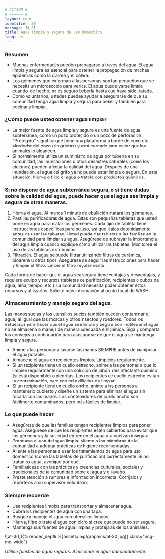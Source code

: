 ```yaml
---
# ACTION #
# ====== #
layout: card
identifier: 30
message: [4,5]
title: Agua limpia y segura de uso doméstico
lang: es
---
```


### Resumen

- Muchas enfermedades pueden propagarse a través del agua. El agua limpia y segura es esencial para detener la propagación de muchas epidemias como la diarrea y el cólera.
- Los gérmenes que enferman a las personas son tan pequeños que se necesita un microscopio para verlos. El agua puede verse limpia cuando, de hecho, no es seguro beberla hasta que haya sido tratada.
- Como voluntarios, ustedes pueden ayudar a asegurarse de que su comunidad tenga agua limpia y segura para beber y también para cocinar y limpiar.

### ¿Cómo puede usted obtener agua limpia?

- La mejor fuente de agua limpia y segura es una fuente de agua subterránea, como un pozo protegido o un pozo de perforación. "Protegido" significa que tiene una plataforma o borde de concreto alrededor del pozo (sin grietas) y está cercado para evitar que los animales lo alcancen.
- Si normalmente utiliza un suministro de agua por tubería en su comunidad, las inundaciones u otros desastres naturales (como los ciclones) pueden afectar la calidad del agua. Después de una inundación, el agua del grifo ya no puede estar limpia o segura. En esta situación, hierva o filtre el agua o trátela con productos químicos.

### Si no dispone de agua subterránea segura, o si tiene dudas sobre la calidad del agua, puede hacer que el agua sea limpia y segura de otras maneras.

1. Hierva el agua. Al menos 1 minuto de ebullición matará los gérmenes.
2. Pastillas purificadoras de agua. Estas son pequeñas tabletas que usted pone en agua para matar los gérmenes. Cada tipo de tableta tiene instrucciones específicas para su uso, así que léalas detenidamente antes de usar las tabletas. Usted puede dar tabletas a las familias en la comunidad para limpiar su agua. Asegúrese de subrayar la importancia del agua limpia cuando explique cómo utilizar las tabletas. Monitoree el uso de las tabletas distribuidas.
3. Filtración. El agua se puede filtrar utilizando filtros de cerámica, bioarena u otros tipos. Asegúrese de seguir las instrucciones para hacer y limpiar el filtro. Limpie el filtro regularmente.

Cada forma de hacer que el agua sea segura tiene ventajas y desventajas, y requiere equipo y recursos (tabletas de purificación, recipientes o cubos de agua, leña, tiempo, etc.). La comunidad necesita poder obtener estos recursos y utilizarlos. Solicite más información al punto focal de WASH.

### Almacenamiento y manejo seguro del agua.

Las manos sucias y los utensilios sucios también pueden contaminar el agua, al igual que las moscas y otros insectos y roedores. Todos los esfuerzos para hacer que el agua sea limpia y segura son inútiles si el agua no se almacena o maneja de manera adecuada e higiénica. Siga y comparta los consejos a continuación para asegurarse de que el agua se mantenga limpia y segura.
- Anime a las personas a lavarse las manos SIEMPRE antes de manipular el agua potable.
- Almacene el agua en recipientes limpios. Límpielos regularmente.
- Si un recipiente tiene un cuello estrecho, anime a las personas a que lo limpien regularmente con una solución de jabón, desinfectante químico (si está disponible) o piedritas. Los recipientes de cuello estrecho evitan la contaminación, pero son más difíciles de limpiar.
- Si un recipiente tiene un cuello ancho, anime a las personas a mantenerlo cubierto y diseñe un sistema para eliminar el agua sin tocarla con las manos. Los contenedores de cuello ancho son fácilmente contaminados, pero más fáciles de limpiar.

### Lo que puede hacer

- Asegúrese de que las familias tengan recipientes limpios para poner agua. Asegúrese de que los recipientes estén cubiertos para evitar que los gérmenes y la suciedad entren en el agua y la vuelvan insegura.
- Promueva el uso del agua limpia. Aliente a los miembros de la comunidad a adoptar prácticas de higiene recomendadas.
- Aliente a las personas a usar los tratamientos de agua para uso doméstico (como las tabletas de purificación) correctamente. Si no tratan su agua, averigüe por qué.
- Familiarícese con las prácticas y creencias culturales, sociales y tradicionales de la comunidad sobre el agua y el lavado.
- Preste atención a rumores e información incorrecta. Corríjalos y repórtelos a su supervisor voluntario.

### Siempre recuerde

- Use recipientes limpios para transportar y almacenar agua.
- Cubra los recipientes de agua con una tapa.
- Busque y maneje el agua con utensilios limpios.
- Hierva, filtre o trate el agua con cloro si cree que puede no ser segura.
- Mantenga sus fuentes de agua limpias y protéjalas de los animales.

![at-30]({% render_depth %}assets/img/graphics/at-30.jpg){:class="img-md-wide"}

*Utilice fuentes de agua seguras. Almacenar el agua adecuadamente.*
